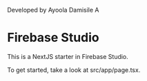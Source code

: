 Developed by Ayoola Damisile A 
# Firebase Studio

This is a NextJS starter in Firebase Studio.

To get started, take a look at src/app/page.tsx.
